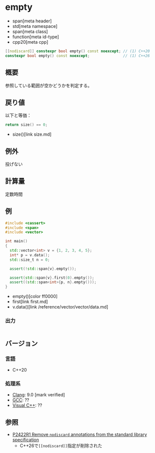 # empty
* span[meta header]
* std[meta namespace]
* span[meta class]
* function[meta id-type]
* cpp20[meta cpp]

```cpp
[[nodiscard]] constexpr bool empty() const noexcept; // (1) C++20
constexpr bool empty() const noexcept;               // (1) C++26
```

## 概要
参照している範囲が空かどうかを判定する。


## 戻り値
以下と等価：

```cpp
return size() == 0;
```
* size()[link size.md]


## 例外
投げない


## 計算量
定数時間


## 例
```cpp example
#include <cassert>
#include <span>
#include <vector>

int main()
{
  std::vector<int> v = {1, 2, 3, 4, 5};
  int* p = v.data();
  std::size_t n = 0;

  assert(!std::span{v}.empty());

  assert(std::span{v}.first(0).empty());
  assert((std::span<int>{p, n}.empty()));
}
```
* empty()[color ff0000]
* first[link first.md]
* v.data()[link /reference/vector/vector/data.md]

### 出力
```
```

## バージョン
### 言語
- C++20

### 処理系
- [Clang](/implementation.md#clang): 9.0 [mark verified]
- [GCC](/implementation.md#gcc): ??
- [Visual C++](/implementation.md#visual_cpp): ??


## 参照
- [P2422R1 Remove `nodiscard` annotations from the standard library specification](https://open-std.org/jtc1/sc22/wg21/docs/papers/2024/p2422r1.html)
    - C++26で`[[nodiscard]]`指定が削除された
